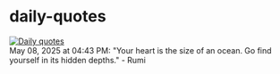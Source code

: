 # daily-quotes
[![Daily quotes](https://github.com/ceepu8/daily-quotes/actions/workflows/daily-quote.yml/badge.svg)](https://github.com/ceepu8/daily-quotes/actions/workflows/daily-quote.yml)<br/>
May 08, 2025 at 04:43 PM: "Your heart is the size of an ocean. Go find yourself in its hidden depths." - Rumi
